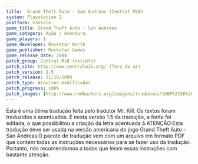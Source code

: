 ```yaml
---
title:  Grand Theft Auto - San Andreas (Central MiB)
system: Playstation 2
platform: Console
game_title: Grand Theft Auto - San Andreas
game_category: Ação / Aventura
game_players: 1
game_developer: Rockstar North
game_publisher: Rockstar Games
game_release_date: 2004
patch_group: Central MiB (extinto)
patch_site: http://www.centralmib.org/ (fora do ar)
patch_version: 1.5
patch_release: 21/10/2008
patch_type: Arquivos modificados
patch_progress: 100%
patch_images: [http://www.romhackers.org/imagens/traducoes/%5BPS2%5D%20GTA%20-%20San%20Andreas%20-%20Mr.%20Kill%20-%201.jpg,http://www.romhackers.org/imagens/traducoes/%5BPS2%5D%20GTA%20-%20San%20Andreas%20-%20Mr.%20Kill%20-%202.jpg,http://www.romhackers.org/imagens/traducoes/%5BPS2%5D%20GTA%20-%20San%20Andreas%20-%20Mr.%20Kill%20-%203.jpg]
---
```

Esta é uma ótima tradução feita pelo tradutor Mr. Kill. Os textos foram traduzidos e acentuados. E nesta versão 1.5 da tradução, a fonte foi editada, o que possibilitou a criação da letra acentuada ã.ATENÇÃO:Esta tradução deve ser usada na versão americana do jogo Grand Theft Auto - San Andreas.O pacote de tradução vem com um arquivo em formato PDF que contém todas as instruções necessárias para se fazer uso da tradução. Portanto, nós recomendamos a todos que leiam essas instruções com bastante atenção.